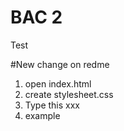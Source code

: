 # BAC 2


Test


#New change on redme
1. open index.html
2. create stylesheet.css
3. Type this xxx
4. example
